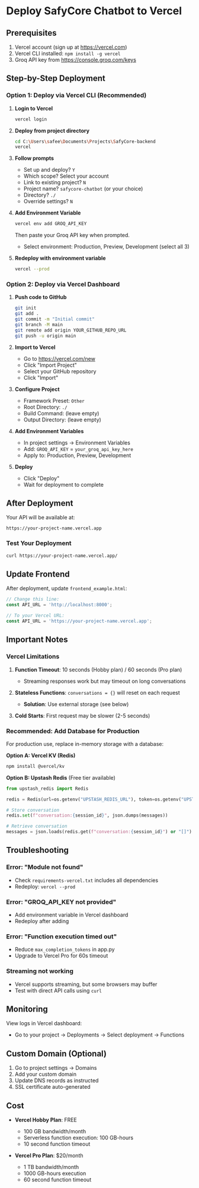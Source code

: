 # Deploy SafyCore Chatbot to Vercel

## Prerequisites

1. Vercel account (sign up at https://vercel.com)
2. Vercel CLI installed: `npm install -g vercel`
3. Groq API key from https://console.groq.com/keys

## Step-by-Step Deployment

### Option 1: Deploy via Vercel CLI (Recommended)

1. **Login to Vercel**
   ```bash
   vercel login
   ```

2. **Deploy from project directory**
   ```bash
   cd C:\Users\safee\Documents\Projects\SafyCore-backend
   vercel
   ```

3. **Follow prompts**
   - Set up and deploy? `Y`
   - Which scope? Select your account
   - Link to existing project? `N`
   - Project name? `safycore-chatbot` (or your choice)
   - Directory? `./`
   - Override settings? `N`

4. **Add Environment Variable**
   ```bash
   vercel env add GROQ_API_KEY
   ```
   Then paste your Groq API key when prompted.
   - Select environment: Production, Preview, Development (select all 3)

5. **Redeploy with environment variable**
   ```bash
   vercel --prod
   ```

### Option 2: Deploy via Vercel Dashboard

1. **Push code to GitHub**
   ```bash
   git init
   git add .
   git commit -m "Initial commit"
   git branch -M main
   git remote add origin YOUR_GITHUB_REPO_URL
   git push -u origin main
   ```

2. **Import to Vercel**
   - Go to https://vercel.com/new
   - Click "Import Project"
   - Select your GitHub repository
   - Click "Import"

3. **Configure Project**
   - Framework Preset: `Other`
   - Root Directory: `./`
   - Build Command: (leave empty)
   - Output Directory: (leave empty)

4. **Add Environment Variables**
   - In project settings → Environment Variables
   - Add: `GROQ_API_KEY` = `your_groq_api_key_here`
   - Apply to: Production, Preview, Development

5. **Deploy**
   - Click "Deploy"
   - Wait for deployment to complete

## After Deployment

Your API will be available at:
```
https://your-project-name.vercel.app
```

### Test Your Deployment

```bash
curl https://your-project-name.vercel.app/
```

## Update Frontend

After deployment, update `frontend_example.html`:

```javascript
// Change this line:
const API_URL = 'http://localhost:8000';

// To your Vercel URL:
const API_URL = 'https://your-project-name.vercel.app';
```

## Important Notes

### Vercel Limitations

1. **Function Timeout**: 10 seconds (Hobby plan) / 60 seconds (Pro plan)
   - Streaming responses work but may timeout on long conversations

2. **Stateless Functions**: `conversations = {}` will reset on each request
   - **Solution**: Use external storage (see below)

3. **Cold Starts**: First request may be slower (2-5 seconds)

### Recommended: Add Database for Production

For production use, replace in-memory storage with a database:

**Option A: Vercel KV (Redis)**
```bash
npm install @vercel/kv
```

**Option B: Upstash Redis** (Free tier available)
```python
from upstash_redis import Redis

redis = Redis(url=os.getenv("UPSTASH_REDIS_URL"), token=os.getenv("UPSTASH_REDIS_TOKEN"))

# Store conversation
redis.set(f"conversation:{session_id}", json.dumps(messages))

# Retrieve conversation
messages = json.loads(redis.get(f"conversation:{session_id}") or "[]")
```

## Troubleshooting

### Error: "Module not found"
- Check `requirements-vercel.txt` includes all dependencies
- Redeploy: `vercel --prod`

### Error: "GROQ_API_KEY not provided"
- Add environment variable in Vercel dashboard
- Redeploy after adding

### Error: "Function execution timed out"
- Reduce `max_completion_tokens` in app.py
- Upgrade to Vercel Pro for 60s timeout

### Streaming not working
- Vercel supports streaming, but some browsers may buffer
- Test with direct API calls using `curl`

## Monitoring

View logs in Vercel dashboard:
- Go to your project → Deployments → Select deployment → Functions

## Custom Domain (Optional)

1. Go to project settings → Domains
2. Add your custom domain
3. Update DNS records as instructed
4. SSL certificate auto-generated

## Cost

- **Vercel Hobby Plan**: FREE
  - 100 GB bandwidth/month
  - Serverless function execution: 100 GB-hours
  - 10 second function timeout

- **Vercel Pro Plan**: $20/month
  - 1 TB bandwidth/month
  - 1000 GB-hours execution
  - 60 second function timeout
